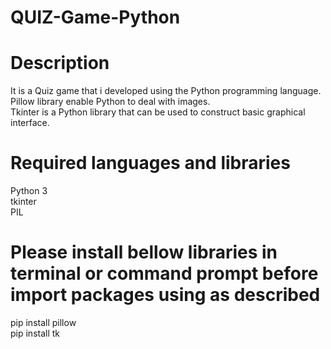 

# QUIZ-Game-Python

# Description

It is a Quiz game that i developed using the Python programming language.</br>
Pillow library enable Python to deal with images.</br>
Tkinter is a Python library that can be used to construct basic graphical interface.

# Required languages and libraries

Python 3</br>
tkinter</br>
PIL

# Please install bellow libraries in terminal or command prompt before import packages using as described

pip install pillow</br>
pip install tk
